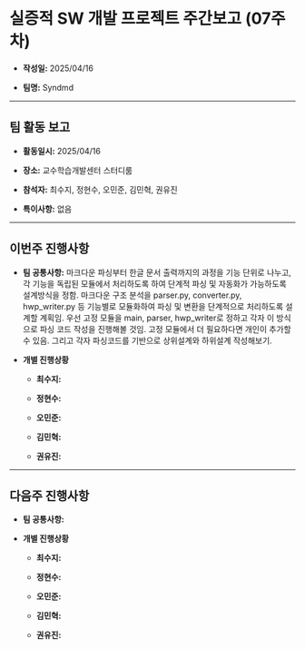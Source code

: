 # 실증적 SW 개발 프로젝트 주간보고 (07주차)
- **작성일:** 2025/04/16

- **팀명:** Syndmd

***

## 팀 활동 보고
- **활동일시:** 2025/04/16

- **장소:** 교수학습개발센터 스터디룸

- **참석자:** 최수지, 정현수, 오민준, 김민혁, 권유진

- **특이사항:** 없음

***

## 이번주 진행사항
- **팀 공통사항:** 마크다운 파싱부터 한글 문서 출력까지의 과정을 기능 단위로 나누고, 각 기능을 독립된 모듈에서 처리하도록 하여 단계적 파싱 및 자동화가 가능하도록 설계방식을 정함. 마크다운 구조 분석을 parser.py, converter.py, hwp_writer.py 등 기능별로 모듈화하여 파싱 및 변환을 단계적으로 처리하도록 설계할 계획임. 우선 고정 모듈을 main, parser, hwp_writer로 정하고 각자 이 방식으로 파싱 코드 작성을 진행해볼 것임. 고정 모듈에서 더 필요하다면 개인이 추가할 수 있음. 그리고 각자 파싱코드를 기반으로 상위설계와 하위설계 작성해보기.

- **개별 진행상황**

  - **최수지:** 

  - **정현수:** 

  - **오민준:** 

  - **김민혁:** 

  - **권유진:** 

***

## 다음주 진행사항
- **팀 공통사항:** 

- **개별 진행상황**

  - **최수지:** 

  - **정현수:** 

  - **오민준:** 

  - **김민혁:** 

  - **권유진:** 
